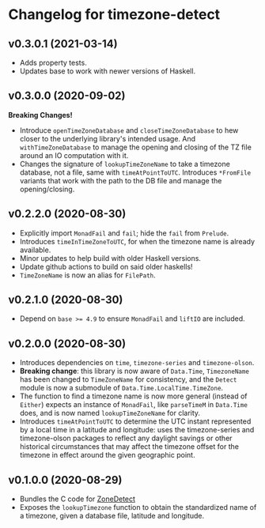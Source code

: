 # Changelog for timezone-detect

## v0.3.0.1 (2021-03-14)

* Adds property tests.
* Updates base to work with newer versions of Haskell.

## v0.3.0.0 (2020-09-02)

**Breaking Changes!**

* Introduce `openTimeZoneDatabase` and `closeTimeZoneDatabase` to hew closer to
  the underlying library's intended usage. And `withTimeZoneDatabase` to manage the
  opening and closing of the TZ file around an IO computation with it.
* Changes the signature of `lookupTimeZoneName` to take a timezone database, not
  a file, same with `timeAtPointToUTC`. Introduces `*FromFile` variants that
  work with the path to the DB file and manage the opening/closing.


## v0.2.2.0 (2020-08-30)

* Explicitly import `MonadFail` and `fail`; hide the `fail` from `Prelude`.
* Introduces `timeInTimeZoneToUTC`, for when the timezone name is already available.
* Minor updates to help build with older Haskell versions.
* Update github actions to build on said older haskells!
* `TimeZoneName` is now an alias for `FilePath`.

## v0.2.1.0 (2020-08-30)

* Depend on `base >= 4.9` to ensure `MonadFail` and `liftIO` are included.

## v0.2.0.0 (2020-08-30)

* Introduces dependencies on `time`, `timezone-series` and `timezone-olson`.
* __Breaking change__: this library is now aware of `Data.Time`, `TimezoneName` has been changed
  to `TimeZoneName` for consistency, and the `Detect` module is now a submodule of `Data.Time.LocalTime.TimeZone`.
* The function to find a timezone name is now more general (instead of `Either`) expects an instance of `MonadFail`,
  like `parseTimeM` in `Data.Time` does, and is now named `lookupTimeZoneName` for clarity.
* Introduces `timeAtPointToUTC` to determine the UTC instant represented by a local time in a latitude
  and longitude: uses the timezone-series and timezone-olson packages to reflect any daylight savings
  or other historical circumstances that may affect the timezone offset for the timezone in effect
  around the given geographic point.


## v0.1.0.0 (2020-08-29)

* Bundles the C code for [ZoneDetect](https://github.com/BertoldVdb/ZoneDetect)
* Exposes the `lookupTimezone` function to obtain the standardized name of a timezone, given
  a database file, latitude and longitude.
